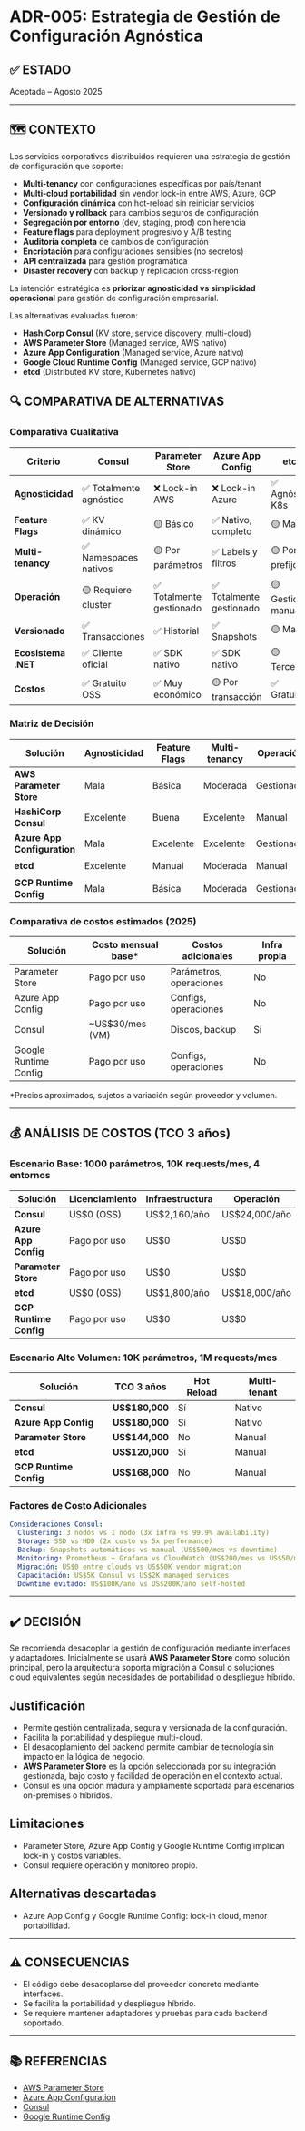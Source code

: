 # ADR-005: Estrategia de Gestión de Configuración Agnóstica

## ✅ ESTADO

Aceptada – Agosto 2025

---

## 🗺️ CONTEXTO

Los servicios corporativos distribuidos requieren una estrategia de gestión de configuración que soporte:

- **Multi-tenancy** con configuraciones específicas por país/tenant
- **Multi-cloud portabilidad** sin vendor lock-in entre AWS, Azure, GCP
- **Configuración dinámica** con hot-reload sin reiniciar servicios
- **Versionado y rollback** para cambios seguros de configuración
- **Segregación por entorno** (dev, staging, prod) con herencia
- **Feature flags** para deployment progresivo y A/B testing
- **Auditoría completa** de cambios de configuración
- **Encriptación** para configuraciones sensibles (no secretos)
- **API centralizada** para gestión programática
- **Disaster recovery** con backup y replicación cross-region

La intención estratégica es **priorizar agnosticidad vs simplicidad operacional** para gestión de configuración empresarial.

Las alternativas evaluadas fueron:

- **HashiCorp Consul** (KV store, service discovery, multi-cloud)
- **AWS Parameter Store** (Managed service, AWS nativo)
- **Azure App Configuration** (Managed service, Azure nativo)
- **Google Cloud Runtime Config** (Managed service, GCP nativo)
- **etcd** (Distributed KV store, Kubernetes nativo)

## 🔍 COMPARATIVA DE ALTERNATIVAS

### Comparativa Cualitativa

| Criterio | Consul | Parameter Store | Azure App Config | etcd | GCP Runtime |
|----------|--------|-----------------|------------------|------|-------------|
| **Agnosticidad** | ✅ Totalmente agnóstico | ❌ Lock-in AWS | ❌ Lock-in Azure | ✅ Agnóstico K8s | ❌ Lock-in GCP |
| **Feature Flags** | ✅ KV dinámico | 🟡 Básico | ✅ Nativo, completo | 🟡 Manual | 🟡 Básico |
| **Multi-tenancy** | ✅ Namespaces nativos | 🟡 Por parámetros | ✅ Labels y filtros | 🟡 Por prefijos | 🟡 Por proyectos |
| **Operación** | 🟡 Requiere cluster | ✅ Totalmente gestionado | ✅ Totalmente gestionado | 🟡 Gestión manual | ✅ Gestionado |
| **Versionado** | ✅ Transacciones | ✅ Historial | ✅ Snapshots | 🟡 Manual | ✅ Versionado |
| **Ecosistema .NET** | ✅ Cliente oficial | ✅ SDK nativo | ✅ SDK nativo | 🟡 Terceros | 🟡 Básico |
| **Costos** | ✅ Gratuito OSS | ✅ Muy económico | 🟡 Por transacción | ✅ Gratuito | 🟡 Por uso |

### Matriz de Decisión

| Solución | Agnosticidad | Feature Flags | Multi-tenancy | Operación | Recomendación |
|----------|--------------|---------------|---------------|-----------|---------------|
| **AWS Parameter Store** | Mala | Básica | Moderada | Gestionada | ✅ **Seleccionada** |
| **HashiCorp Consul** | Excelente | Buena | Excelente | Manual | 🟡 Alternativa |
| **Azure App Configuration** | Mala | Excelente | Excelente | Gestionada | 🟡 Considerada |
| **etcd** | Excelente | Manual | Moderada | Manual | 🟡 Considerada |
| **GCP Runtime Config** | Mala | Básica | Moderada | Gestionada | ❌ Descartada |

### Comparativa de costos estimados (2025)

| Solución             | Costo mensual base* | Costos adicionales         | Infra propia |
|----------------------|---------------------|---------------------------|--------------|
| Parameter Store      | Pago por uso        | Parámetros, operaciones   | No           |
| Azure App Config     | Pago por uso        | Configs, operaciones      | No           |
| Consul               | ~US$30/mes (VM)     | Discos, backup            | Sí           |
| Google Runtime Config| Pago por uso        | Configs, operaciones      | No           |

*Precios aproximados, sujetos a variación según proveedor y volumen.

---

## 💰 ANÁLISIS DE COSTOS (TCO 3 años)

### Escenario Base: 1000 parámetros, 10K requests/mes, 4 entornos

| Solución | Licenciamiento | Infraestructura | Operación | TCO 3 años |
|----------|----------------|-----------------|-----------|------------|
| **Consul** | US$0 (OSS) | US$2,160/año | US$24,000/año | **US$78,480** |
| **Azure App Config** | Pago por uso | US$0 | US$0 | **US$1,800/año** |
| **Parameter Store** | Pago por uso | US$0 | US$0 | **US$1,440/año** |
| **etcd** | US$0 (OSS) | US$1,800/año | US$18,000/año | **US$59,400** |
| **GCP Runtime Config** | Pago por uso | US$0 | US$0 | **US$1,680/año** |

### Escenario Alto Volumen: 10K parámetros, 1M requests/mes

| Solución | TCO 3 años | Hot Reload | Multi-tenant |
|----------|------------|------------|---------------|
| **Consul** | **US$180,000** | Sí | Nativo |
| **Azure App Config** | **US$180,000** | Sí | Nativo |
| **Parameter Store** | **US$144,000** | No | Manual |
| **etcd** | **US$120,000** | Sí | Manual |
| **GCP Runtime Config** | **US$168,000** | No | Manual |

### Factores de Costo Adicionales

```yaml
Consideraciones Consul:
  Clustering: 3 nodos vs 1 nodo (3x infra vs 99.9% availability)
  Storage: SSD vs HDD (2x costo vs 5x performance)
  Backup: Snapshots automáticos vs manual (US$500/mes vs downtime)
  Monitoring: Prometheus + Grafana vs CloudWatch (US$200/mes vs US$50/mes)
  Migración: US$0 entre clouds vs US$50K vendor migration
  Capacitación: US$5K Consul vs US$2K managed services
  Downtime evitado: US$100K/año vs US$200K/año self-hosted
```

---

## ✔️ DECISIÓN

Se recomienda desacoplar la gestión de configuración mediante interfaces y adaptadores. Inicialmente se usará **AWS Parameter Store** como solución principal, pero la arquitectura soporta migración a Consul o soluciones cloud equivalentes según necesidades de portabilidad o despliegue híbrido.

## Justificación

- Permite gestión centralizada, segura y versionada de la configuración.
- Facilita la portabilidad y despliegue multi-cloud.
- El desacoplamiento del backend permite cambiar de tecnología sin impacto en la lógica de negocio.
- **AWS Parameter Store** es la opción seleccionada por su integración gestionada, bajo costo y facilidad de operación en el contexto actual.
- Consul es una opción madura y ampliamente soportada para escenarios on-premises o híbridos.

## Limitaciones

- Parameter Store, Azure App Config y Google Runtime Config implican lock-in y costos variables.
- Consul requiere operación y monitoreo propio.

## Alternativas descartadas

- Azure App Config y Google Runtime Config: lock-in cloud, menor portabilidad.

---

## ⚠️ CONSECUENCIAS

- El código debe desacoplarse del proveedor concreto mediante interfaces.
- Se facilita la portabilidad y despliegue híbrido.
- Se requiere mantener adaptadores y pruebas para cada backend soportado.

---

## 📚 REFERENCIAS

- [AWS Parameter Store](https://aws.amazon.com/systems-manager/features/#Parameter_Store)
- [Azure App Configuration](https://azure.microsoft.com/en-us/services/app-configuration/)
- [Consul](https://www.consul.io/)
- [Google Runtime Config](https://cloud.google.com/deployment-manager/runtime-configurator)
